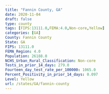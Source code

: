 ```yaml
---
title: "Fannin County, GA"
date: 2020-11-04
draft: false
type: county
tags: [FIPS:13111.0,FEMA:4.0,Non-core,Yellow]
categories: [GA]
County: Fannin County
State: GA
FIPS: 13111.0
FEMA_Region: 4.0
Population: 26188.0
NCHS_Urban_Rural_Classification: Non-core
Tests_in_prior_14_days: 279.0
Fourteen_day_test_rate_per_100000: 1065.0
Percent_Positivity_in_prior_14_days: 0.097
Level: Yellow
url: /states/GA/fannin-county
---
```



